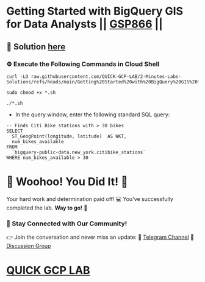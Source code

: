 # Getting Started with BigQuery GIS for Data Analysts || [GSP866](https://www.cloudskillsboost.google/focuses/17817?parent=catalog) ||

## 🔑 Solution [here](https://youtu.be/zQpg_ZPsASs)

### ⚙️ Execute the Following Commands in Cloud Shell

```
curl -LO raw.githubusercontent.com/QUICK-GCP-LAB/2-Minutes-Labs-Solutions/refs/heads/main/Getting%20Started%20with%20BigQuery%20GIS%20for%20Data%20Analysts/gsp866.sh

sudo chmod +x *.sh

./*.sh
```

* In the query window, enter the following standard SQL query:

```
-- Finds Citi Bike stations with > 30 bikes
SELECT
  ST_GeogPoint(longitude, latitude)  AS WKT,
  num_bikes_available
FROM
  `bigquery-public-data.new_york.citibike_stations`
WHERE num_bikes_available > 30
```

# 🎉 Woohoo! You Did It! 🎉

Your hard work and determination paid off! 💻
You've successfully completed the lab. **Way to go!** 🚀

### 💬 Stay Connected with Our Community!
👉 Join the conversation and never miss an update:
📢 [Telegram Channel](https://t.me/quickgcplab)
👥 [Discussion Group](https://t.me/quickgcplabchats)

# [QUICK GCP LAB](https://www.youtube.com/@quickgcplab)
